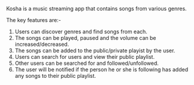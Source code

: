 Kosha is a music streaming app that contains songs from various genres.

The key features are:-
1. Users can discover genres and find songs from each.
2. The songs can be played, paused and the volume can be increased/decreased.
3. The songs can be added to the public/private playist by the user.
4. Users can search for users and view their public playlist.
5. Other users can be searched for and followed/unfollowed.
6. The user will be notified if the person he or she is following has added any songs to their public playlist.
